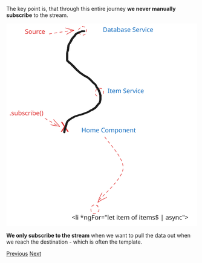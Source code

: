 The key point is, that through this entire journey **we never manually subscribe** to the stream.

![Coding reactively - never subscribe](../src/assets/re3.svg)

**We only subscribe to the stream** when we want to pull the data out when we reach the destination - which is often the template.

[Previous](./17.md) [Next](./19.md)